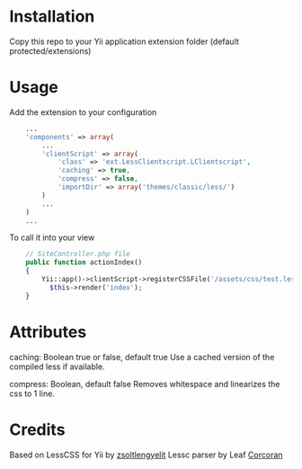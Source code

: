# Installation

Copy this repo to your Yii application extension folder (default protected/extensions)

# Usage

Add the extension to your configuration
```php
    ...
    'components' => array(
        ...
        'clientScript' => array(
            'class' => 'ext.LessClientscript.LClientscript',
            'caching' => true,
            'compress' => false,
            'importDir' => array('themes/classic/less/')
        )
        ...
    )
    ...
```

To call it into your view

```php
    // SiteController.php file
    public function actionIndex()
    {
        Yii::app()->clientScript->registerCSSFile('/assets/css/test.less','screen');
    	  $this->render('index');
    }
```

# Attributes

caching: Boolean true or false, default true
Use a cached version of the compiled less if available.

compress: Boolean, default false
Removes whitespace and linearizes the css to 1 line.

# Credits

Based on LessCSS for Yii by [zsoltlengyelit](https://github.com/zsoltlengyelit/LessCSS-for-Yii)
Lessc parser by Leaf [Corcoran](http://leafo.net/lessphp)